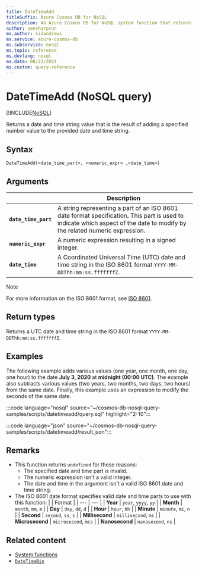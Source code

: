 ```yaml
---
title: DateTimeAdd
titleSuffix: Azure Cosmos DB for NoSQL
description: An Azure Cosmos DB for NoSQL system function that returns a datetime that's the resulting of adding a number to a part of the specified datetime.
author: seesharprun
ms.author: sidandrews
ms.service: azure-cosmos-db
ms.subservice: nosql
ms.topic: reference
ms.devlang: nosql
ms.date: 08/22/2024
ms.custom: query-reference
---
```


# DateTimeAdd (NoSQL query)

[!INCLUDE[NoSQL](../../includes/appliesto-nosql.md)]

Returns a date and time string value that is the result of adding a specified number value to the provided date and time string.
  
## Syntax
  
```nosql
DateTimeAdd(<date_time_part>, <numeric_expr> ,<date_time>)
```

## Arguments

| | Description |
| --- | --- |
| **`date_time_part`** | A string representing a part of an ISO 8601 date format specification. This part is used to indicate which aspect of the date to modify by the related numeric expression. |
| **`numeric_expr`** | A numeric expression resulting in a signed integer. |
| **`date_time`** | A Coordinated Universal Time (UTC) date and time string in the ISO 8601 format `YYYY-MM-DDThh:mm:ss.fffffffZ`. |

> [!NOTE]
> For more information on the ISO 8601 format, see [ISO 8601](https://en.wikipedia.org/wiki/ISO_8601).

## Return types

Returns a UTC date and time string in the ISO 8601 format `YYYY-MM-DDThh:mm:ss.fffffffZ`.

## Examples

The following example adds various values (one year, one month, one day, one hour) to the date **July 3, 2020** at **midnight (00:00 UTC)**. The example also subtracts various values (two years, two months, two days, two hours) from the same date. Finally, this example uses an expression to modify the seconds of the same date.

:::code language="nosql" source="~/cosmos-db-nosql-query-samples/scripts/datetimeadd/query.sql" highlight="2-10":::

:::code language="json" source="~/cosmos-db-nosql-query-samples/scripts/datetimeadd/result.json":::

## Remarks

- This function returns `undefined` for these reasons:
  - The specified date and time part is invalid.
  - The numeric expression isn't a valid integer.
  - The date and time in the argument isn't a valid ISO 8601 date and time string.
- The ISO 8601 date format specifies valid date and time parts to use with this function:
    | | Format |
    | --- | --- |
    | **Year** | `year`, `yyyy`, `yy` |
    | **Month** | `month`, `mm`, `m` |
    | **Day** | `day`, `dd`, `d` |
    | **Hour** | `hour`, `hh` |
    | **Minute** | `minute`, `mi`, `n` |
    | **Second** | `second`, `ss`, `s` |
    | **Millisecond** | `millisecond`, `ms` |
    | **Microsecond** | `microsecond`, `mcs` |
    | **Nanosecond** | `nanosecond`, `ns` |

## Related content

- [System functions](system-functions.yml)
- [`DateTimeBin`](datetimebin.md)
